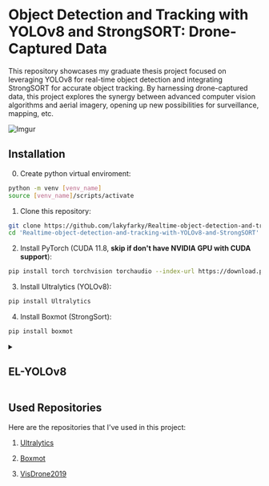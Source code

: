 # Object Detection and Tracking with YOLOv8 and StrongSORT: Drone-Captured Data

This repository showcases my graduate thesis project focused on leveraging YOLOv8 for real-time object detection and integrating StrongSORT for accurate object tracking. By harnessing drone-captured data, this project explores the synergy between advanced computer vision algorithms and aerial imagery, opening up new possibilities for surveillance, mapping, etc.

![Imgur](https://imgur.com/z407DNo.gif)
## Installation

0. Create python virtual enviroment: 
```bash
python -m venv [venv_name]
source [venv_name]/scripts/activate
```
1. Clone this repository: 
```bash
git clone https://github.com/lakyfarky/Realtime-object-detection-and-tracking-with-YOLOv8-and-StrongSORT.git
cd 'Realtime-object-detection-and-tracking-with-YOLOv8-and-StrongSORT'
```
2. Install PyTorch (CUDA 11.8, **skip if don't have NVIDIA GPU with CUDA support**):
```bash
pip install torch torchvision torchaudio --index-url https://download.pytorch.org/whl/cu118
```
3. Install Ultralytics (YOLOv8):
```bash
pip install Ultralytics
```
4. Install Boxmot (StrongSort):
```bash
pip install boxmot
```
<details>
    <summary> <h2>EL-YOLOv8</h2></summary>
To utilize EL-YOLOv8s model follow next steps:

1. **Copy ESPP.py into ultralytics/nn/modules/block.py** and add ESPP in special attribute:
```python
__all__ = ('ESPP', 'DFL', 'HGBlock', 'HGStem', 'SPP', 'SPPF', 'C1', 'C2', 'C3', 'C2f', 'C3x', 'C3TR', 'C3Ghost',
           'GhostBottleneck', 'Bottleneck', 'BottleneckCSP', 'Proto', 'RepC3')
```
2. Add ESPP to ultralytics/nn/modules/\_\_init\_\_.py
```python
from .block import (ESPP, C1, C2, C3, C3TR, DFL, SPP, SPPF, Bottleneck, BottleneckCSP, C2f, C3Ghost, C3x, GhostBottleneck,
                    HGBlock, HGStem, Proto, RepC3)
```
3. Add ESPP to ultralytics/nn/models/task.py
```python
from ultralytics.nn.modules import (ESPP, AIFI, C1, C2, C3, C3TR, SPP, SPPF, Bottleneck, BottleneckCSP, C2f, C3Ghost, C3x,
                                    Classify, Concat, Conv, Conv2, ConvTranspose, Detect, DWConv, DWConvTranspose2d,
                                    Focus, GhostBottleneck, GhostConv, HGBlock, HGStem, Pose, RepC3, RepConv,
                                    RTDETRDecoder, Segment)
```
</details>

## Used Repositories

Here are the repositories that I've used in this project:

1. [Ultralytics](https://github.com/ultralytics/ultralytics)

2. [Boxmot](https://github.com/mikel-brostrom/yolo_tracking)

3. [VisDrone2019](https://github.com/VisDrone/VisDrone-Dataset)
